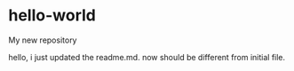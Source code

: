 # hello-world
My new repository

hello, i just updated the readme.md. now should be different from initial file.
